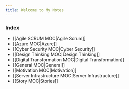 ```yaml
---
title: Welcome to My Notes
---
```

### Index

* [[Agile SCRUM MOC|Agile Scrum]]
* [[Azure MOC|Azure]]
* [[Cyber Security MOC|Cyber Security]]
* [[Design Thinking MOC|Design Thinking]]
* [[Digital Transformation MOC|Digital Transformation]]
* [[General MOC|General]]
* [[Motivation MOC|Motivation]]
* [[Server Infrastructure MOC|Server Infrastructure]]
* [[Story MOC|Stories]]